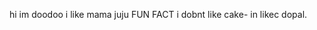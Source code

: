 hi im doodoo
i like mama juju FUN FACT 
i dobnt like cake-
in likec dopal.

<!---
naviskak/naviskak is a ✨ special ✨ repository because its `README.md` (this file) appears on your GitHub profile.
You can click the Preview link to take a look at your changes.
--->
